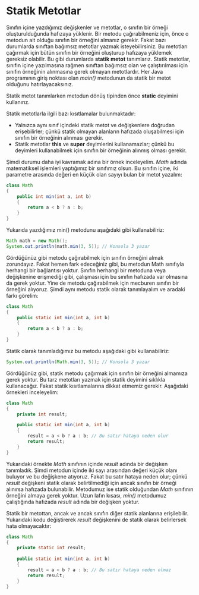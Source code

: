 # Statik Metotlar

Sınıfın içine yazdığımız değişkenler ve metotlar, o sınıfın bir örneği oluşturulduğunda hafızaya yüklenir. Bir metodu çağırabilmeniz için, önce o metodun ait olduğu sınıfın bir örneğini almanız gerekir. Fakat bazı durumlarda sınıftan bağımsız metotlar yazmak isteyebilirsiniz. Bu metotları çağırmak için bütün sınıfın bir örneğini oluşturup hafızaya yüklemek gereksiz olabilir. Bu gibi durumlarda **statik metot** tanımlarız. Statik metotlar, sınıfın içine yazılmasına rağmen sınıftan bağımsız olan ve çalıştırılması için sınıfın örneğinin alınmasına gerek olmayan metotlardır. Her Java programının giriş noktası olan _main()_ metodunun da statik bir metot olduğunu hatırlayacaksınız.

Statik metot tanımlarken metodun dönüş tipinden önce **static** deyimini kullanırız.

Statik metotlarla ilgili bazı kısıtlamalar bulunmaktadır:

- Yalnızca aynı sınıf içindeki statik metot ve değişkenlere doğrudan erişebilirler; çünkü statik olmayan alanların hafızada oluşabilmesi için sınıfın bir örneğinin alınması gerekir.
- Statik metotlar **this** ve **super** deyimlerini kullanamazlar; çünkü bu deyimleri kullanabilmek için sınıfın bir örneğinin alınmış olması gerekir.

Şimdi durumu daha iyi kavramak adına bir örnek inceleyelim. _Math_ adında matematiksel işlemleri yaptığımız bir sınıfımız olsun. Bu sınıfın içine, iki parametre arasında değeri en küçük olan sayıyı bulan bir metot yazalım:

```java
class Math
{
	public int min(int a, int b)
	{
		return a < b ? a : b;
	}
}
```

Yukarıda yazdığımız min() metodunu aşağıdaki gibi kullanabiliriz:

```java
Math math = new Math();
System.out.println(math.min(3, 5)); // Konsola 3 yazar
```

Gördüğünüz gibi metodu çağırabilmek için sınıfın örneğini almak zorundayız. Fakat hemen fark edeceğiniz gibi, bu metodun Math sınıfıyla herhangi bir bağlantısı yoktur. Sınıfın herhangi bir metoduna veya değişkenine erişmediği gibi, çalışması için bu sınıfın hafızada var olmasına da gerek yoktur. Yine de metodu çağırabilmek için mecburen sınıfın bir örneğini alıyoruz. Şimdi aynı metodu statik olarak tanımlayalım ve aradaki farkı görelim:

```java
class Math
{
	public static int min(int a, int b)
	{
		return a < b ? a : b;
	}
}
```

Statik olarak tanımladığımız bu metodu aşağıdaki gibi kullanabiliriz:

```java
System.out.println(Math.min(3, 5)); // Konsola 3 yazar
```

Gördüğünüz gibi, statik metodu çağırmak için sınıfın bir örneğini almamıza gerek yoktur. Bu tarz metotları yazmak için statik deyimini sıklıkla kullanacağız. Fakat statik kısıtlamalarına dikkat etmemiz gerekir. Aşağıdaki örnekleri inceleyelim:

```java
class Math
{
	private int result;

    public static int min(int a, int b)
	{
		result = a < b ? a : b; // Bu satır hataya neden olur
		return result;
	}
}
```

Yukarıdaki örnekte _Math_ sınıfının içinde _result_ adında bir değişken tanımladık. Şimdi metodun içinde iki sayı arasından değeri küçük olanı buluyor ve bu değişkene atıyoruz. Fakat bu satır hataya neden olur; çünkü _result_ değişkeni statik olarak belirtilmediği için ancak sınıfın bir örneği alınırsa hafızada bulunabilir. Metodumuz ise statik olduğundan _Math_ sınıfının örneğini almaya gerek yoktur. Uzun lafın kısası, _min()_ metodumuz çalıştığında hafızada _result_ adında bir değişken yoktur.

Statik bir metottan, ancak ve ancak sınıfın diğer statik alanlarına erişilebilir. Yukarıdaki kodu değiştirerek _result_ değişkenini de statik olarak belirlersek hata olmayacaktır:

```java
class Math
{
	private static int result;
	
    public static int min(int a, int b)
	{
		result = a < b ? a : b; // Bu satır hataya neden olmaz
		return result;
	}
}
```


